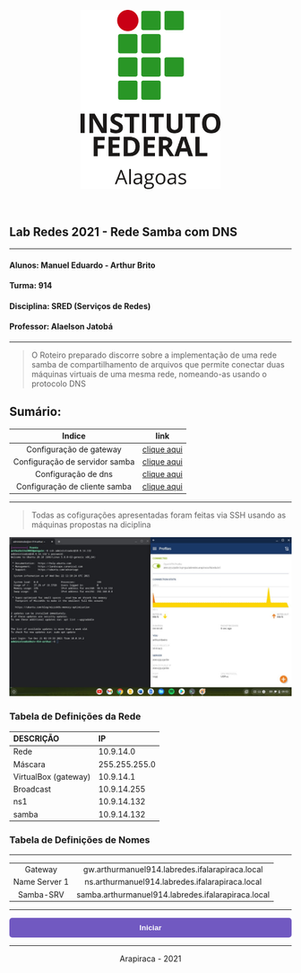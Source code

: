 <p align="center">
  <img src="media/images/logo-if.png" alt="Logo Ifal" width="250"/>
</p>

<br/>

## Lab Redes 2021 - Rede Samba com DNS
___
#### Alunos: Manuel Eduardo - Arthur Brito
#### Turma: 914

#### Disciplina: SRED (Serviços de Redes)

#### Professor: Alaelson Jatobá
___
> O Roteiro preparado discorre sobre a implementação de uma rede samba de compartilhamento de arquivos que permite conectar duas máquinas virtuais de uma mesma rede, nomeando-as usando o protocolo DNS

## Sumário:


Indice            |  link
:-------------------------------:|:--------------------------------:
Configuração de gateway   |   [clique aqui](/dns)
Configuração de servidor samba   |   [clique aqui](/samba/server)
Configuração de dns   |   [clique aqui](/dns/bind9.md)
Configuração de cliente samba   |   [clique aqui](/samba/client)
____

> Todas as cofigurações apresentadas foram feitas via SSH usando as máquinas propostas na diciplina

![conexão ssh](/media/images/1.jpg)


### Tabela de Definições da Rede

| DESCRIÇÃO   | IP            |
|:------------|:------------- |
| Rede        | 10.9.14.0     |
| Máscara     | 255.255.255.0 |
| VirtualBox (gateway)     | 10.9.14.1      |
| Broadcast   | 10.9.14.255  |
| ns1         | 10.9.14.132   |
| samba       | 10.9.14.132   |

### Tabela de Definições de Nomes

___
<table>
<td align="center">
Gateway
</td>
<td align="center">
gw.arthurmanuel914.labredes.ifalarapiraca.local
</td>
</tr>
<tr>
<td align="center">
Name Server 1
</td>
<td align="center">
ns.arthurmanuel914.labredes.ifalarapiraca.local
</td>
</tr>
<tr>
<td align="center">
Samba-SRV
</td>
<td align="center">
samba.arthurmanuel914.labredes.ifalarapiraca.local
</td>
</tr>
</table>

___

<a href="/dns">
<button style="background-color:#7159c1; width:100%; padding: 10px; border:none; color:#fff; border-radius:5px"   >
<strong>Iniciar</strong>
</button>
</a>

___



<p align="center">
  Arapiraca - 2021 
</p>